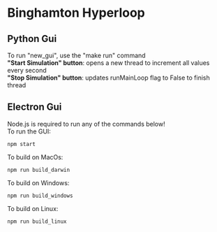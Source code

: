 # Binghamton Hyperloop

## Python Gui 
To run "new_gui", use the "make run" command <br>
**"Start Simulation" button**: opens a new thread to increment all values every second <br>
**"Stop Simulation" button**: updates runMainLoop flag to False to finish thread <br>

## Electron Gui
Node.js is required to run any of the commands below! <br>
To run the GUI:<br>
```
npm start
```
To build on MacOs:<br>
```
npm run build_darwin
```
To build on Windows:<br>
```
npm run build_windows
```
To build on Linux:<br>
```
npm run build_linux
```
